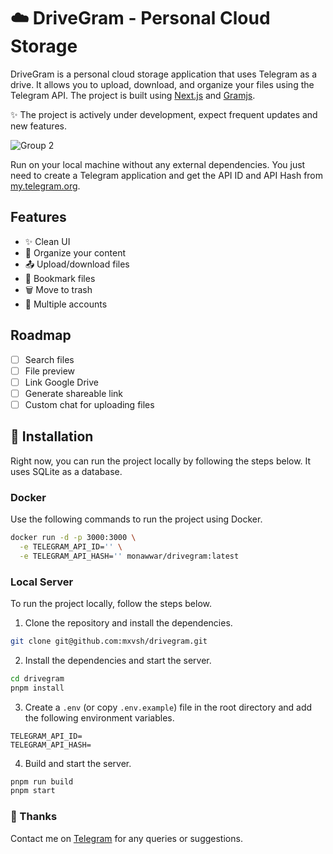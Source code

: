 # ☁️ DriveGram - Personal Cloud Storage

DriveGram is a personal cloud storage application that uses Telegram as a drive. It allows you to upload, download, and organize your files using the Telegram API. The project is built using [Next.js](https://nextjs.org) and [Gramjs](https://gram.js.org).

✨ The project is actively under development, expect frequent updates and new features.

![Group 2](https://github.com/mxvsh/drivegram/assets/31907722/0590e2d3-641a-4b50-8020-a909182d22ad)

Run on your local machine without any external dependencies. You just need to create a Telegram application and get the API ID and API Hash from [my.telegram.org](https://my.telegram.org).

## Features

- ✨ Clean UI
- 📁 Organize your content
- 📤 Upload/download files
- 🔖 Bookmark files
- 🗑️ Move to trash
- 📱 Multiple accounts

## Roadmap

- [ ] Search files
- [ ] File preview
- [ ] Link Google Drive
- [ ] Generate shareable link
- [ ] Custom chat for uploading files

## 🚀 Installation

Right now, you can run the project locally by following the steps below. It uses SQLite as a database.

### Docker

Use the following commands to run the project using Docker.

```bash
docker run -d -p 3000:3000 \
  -e TELEGRAM_API_ID='' \
  -e TELEGRAM_API_HASH='' monawwar/drivegram:latest
```

### Local Server

To run the project locally, follow the steps below.

1. Clone the repository and install the dependencies.

```bash
git clone git@github.com:mxvsh/drivegram.git
```

2. Install the dependencies and start the server.

```bash
cd drivegram
pnpm install
```

3. Create a `.env` (or copy `.env.example`) file in the root directory and add the following environment variables.

```env
TELEGRAM_API_ID=
TELEGRAM_API_HASH=
```

4. Build and start the server.

```bash
pnpm run build
pnpm start
```

### 🙂 Thanks

Contact me on [Telegram](https://t.me/monawwarx) for any queries or suggestions.
